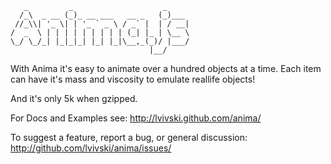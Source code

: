 ```
   _         _                    _     
  /_\  _ __ (_)_ __ ___   __ _   (_)___ 
 //_\\| '_ \| | '_ ` _ \ / _` |  | / __|
/  _  \ | | | | | | | | | (_| |_ | \__ \
\_/ \_/_| |_|_|_| |_| |_|\__,_(_)/ |___/
                               |__/     
```

With Anima it's easy to animate over a hundred objects at a time. Each item can have it's mass and viscosity to emulate reallife objects!

And it's only 5k when gzipped.

For Docs and Examples see: http://lvivski.github.com/anima/

To suggest a feature, report a bug, or general discussion: http://github.com/lvivski/anima/issues/